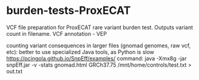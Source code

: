 # burden-tests-ProxECAT
VCF file preparation for ProxECAT rare variant burden test. Outputs variant count in filename.
VCF annotation - VEP


counting variant consequences in larger files (gnomad genomes, raw vcf, etc): better to use specialized Java tools, as Python is slow
https://pcingola.github.io/SnpEff/examples/
command:
 java -Xmx8g -jar snpEff.jar -v -stats gnomad.html GRCh37.75 /mnt/home/controls/test.txt > out.txt   
